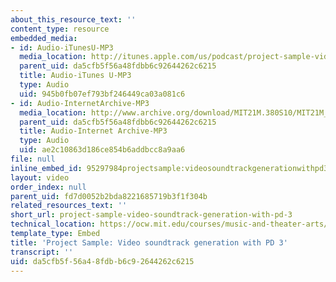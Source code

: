 ```yaml
---
about_this_resource_text: ''
content_type: resource
embedded_media:
- id: Audio-iTunesU-MP3
  media_location: http://itunes.apple.com/us/podcast/project-sample-video-soundtrack/id439700566?i=94265772
  parent_uid: da5cfb5f56a48fdbb6c92644262c6215
  title: Audio-iTunes U-MP3
  type: Audio
  uid: 945b0fb07ef793bf246449ca03a081c6
- id: Audio-InternetArchive-MP3
  media_location: http://www.archive.org/download/MIT21M.380S10/MIT21M_380S10proj_a3.mp3
  parent_uid: da5cfb5f56a48fdbb6c92644262c6215
  title: Audio-Internet Archive-MP3
  type: Audio
  uid: ae2c10863d186ce854b6addbcc8a9aa6
file: null
inline_embed_id: 95297984projectsample:videosoundtrackgenerationwithpd311122044
layout: video
order_index: null
parent_uid: fd7d0052b2bda8221685719b3f1f304b
related_resources_text: ''
short_url: project-sample-video-soundtrack-generation-with-pd-3
technical_location: https://ocw.mit.edu/courses/music-and-theater-arts/21m-380-music-and-technology-algorithmic-and-generative-music-spring-2010/assignments-and-projects/video-soundtrack/project-sample-video-soundtrack-generation-with-pd-3
template_type: Embed
title: 'Project Sample: Video soundtrack generation with PD 3'
transcript: ''
uid: da5cfb5f-56a4-8fdb-b6c9-2644262c6215
---
```

